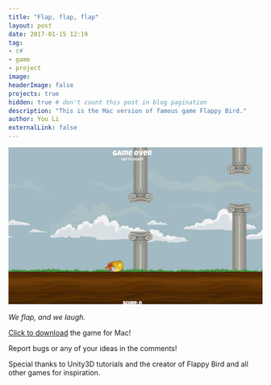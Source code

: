 ```yaml
---
title: "Flap, flap, flap"
layout: post
date: 2017-01-15 12:19
tag:
- c#
- game
- project
image:
headerImage: false
projects: true
hidden: true # don't count this post in blog pagination
description: "This is the Mac version of famous game Flappy Bird."
author: You Li
externalLink: false
---
```


![Screenshot](/assets/flappy-bird-screenshot.png)


*We flap, and we laugh.*

<a href="https://drive.google.com/open?id=0Bx4t2At4V-PJdllCckE2eFN1c0U" target="_blank">Click to download</a> the game for Mac!


Report bugs or any of your ideas in the comments!

Special thanks to Unity3D tutorials and the creator of Flappy Bird and all other games for inspiration.
